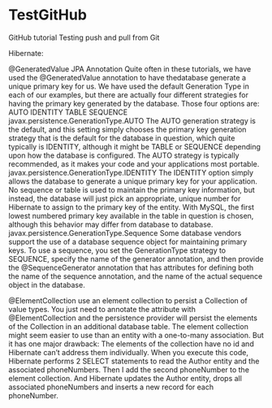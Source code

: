 # TestGitHub

GitHub tutorial
Testing push and pull from Git


Hibernate:

@GeneratedValue JPA Annotation
Quite often in these tutorials, we have used the @GeneratedValue annotation to have thedatabase generate a unique primary key for us. We have used the default Generation Type in each of our examples, but there are actually four different strategies for having the primary key generated by the database. Those four options are:
AUTO IDENTITY TABLE SEQUENCE javax.persistence.GenerationType.AUTO
The AUTO generation strategy is the default, and this setting simply chooses the primary key generation strategy that is the default for the database in question, which quite typically is IDENTITY, although it might be TABLE or SEQUENCE depending upon how the database is configured. The AUTO strategy is typically recommended, as it makes your code and your applications most portable.
javax.persistence.GenerationType.IDENTITY
The IDENTITY option simply allows the database to generate a unique primary key for your application. No sequence or table is used to maintain the primary key information, but instead, the database will just pick an appropriate, unique number for Hibernate to assign to the primary key of the entity. With MySQL, the first lowest numbered primary key available in the table in question is chosen, although this behavior may differ from database to database.
javax.persistence.GenerationType.Sequence
Some database vendors support the use of a database sequence object for maintaining primary keys. To use a sequence, you set the GenerationType strategy to SEQUENCE, specify the name of the generator annotation, and then provide the @SequenceGenerator annotation that has attributes for defining both the name of the sequence annotation, and the name of the actual sequence object in the database.

@ElementCollection
use an element collection to persist a Collection of value types. You just need to annotate the attribute with @ElementCollection and the persistence provider will persist the elements of the Collection in an additional database table.
The element collection might seem easier to use than an entity with a one-to-many association. But it has one major drawback: The elements of the collection have no id and Hibernate can’t address them individually.
When you execute this code, Hibernate performs 2 SELECT statements to read the Author entity and the associated phoneNumbers. Then I add the second phoneNumber to the element collection. And Hibernate updates the Author entity, drops all associated phoneNumbers and inserts a new record for each phoneNumber.